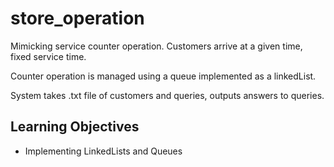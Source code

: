 # store_operation
Mimicking service counter operation. Customers arrive at a given time, fixed service time. 

Counter operation is managed using a queue implemented as a linkedList. 

System takes .txt file of customers and queries, outputs answers to queries. 

## Learning Objectives

* Implementing LinkedLists and Queues
 
